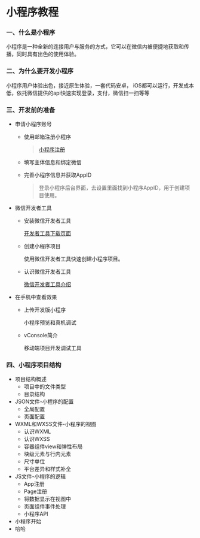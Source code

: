 # 小程序教程

### 一、什么是小程序

小程序是一种全新的连接用户与服务的方式，它可以在微信内被便捷地获取和传播，同时具有出色的使用体验。

### 二、为什么要开发小程序

小程序用户体验出色，接近原生体验，一套代码安卓， iOS都可以运行，开发成本低，依托微信提供的api快速实现登录，支付，微信扫一扫等等

### 三、开发前的准备

* 申请小程序账号

  * 使用邮箱注册小程序

    > [小程序注册](https://mp.weixin.qq.com/wxopen/waregister?action=step1)

  * 填写主体信息和绑定微信

  * 完善小程序信息并获取AppID

    > 登录小程序后台界面，去设置里面找到小程序AppID，用于创建项目使用。

* 微信开发者工具

  * 安装微信开发者工具

    [开发者工具下载页面](https://developers.weixin.qq.com/miniprogram/dev/devtools/download.html)

  * 创建小程序项目

    使用微信开发者工具快速创建小程序项目。

  * 认识微信开发者工具

    [微信开发者工具介绍](https://developers.weixin.qq.com/miniprogram/dev/devtools/devtools.html)

* 在手机中查看效果

  * 上传开发版小程序

    小程序预览和真机调试

  * vConsole简介

    移动端项目开发调试工具

### 四、小程序项目结构

* 项目结构概述
  * 项目中的文件类型
  * 目录结构
* JSON文件-小程序的配置
  * 全局配置
  * 页面配置
* WXML和WXSS文件-小程序的视图
  * 认识WXML
  * 认识WXSS
  * 容器组件view和弹性布局
  * 块级元素与行内元素
  * 尺寸单位
  * 平台差异和样式补全
* JS文件-小程序的逻辑
  * App注册
  * Page注册
  * 将数据显示在视图中
  * 页面组件事件处理
  * 小程序API
* 小程序开始
* 哈哈



